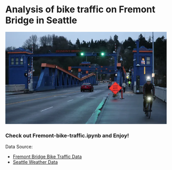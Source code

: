 # Analysis of bike traffic on Fremont Bridge in Seattle

![Fremont Bridge](resources/bridge.jpg.webp)

### Check out Fremont-bike-traffic.ipynb and Enjoy!

Data Source:
- [Fremont Bridge Bike Traffic Data](https://data.seattle.gov/Transportation/Fremont-Bridge-Bicycle-Counter/65db-xm6k/about_data)
- [Seattle Weather Data](https://forecast.weather.gov/product.php?site=SEW&product=CF6&issuedby=SEW)

